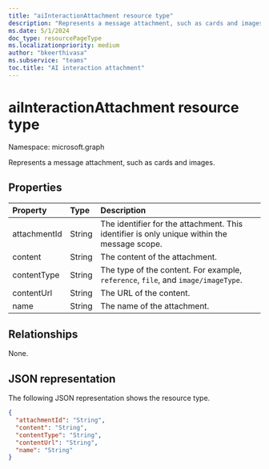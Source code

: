 ```yaml
---
title: "aiInteractionAttachment resource type"
description: "Represents a message attachment, such as cards and images."
ms.date: 5/1/2024
doc_type: resourcePageType
ms.localizationpriority: medium
author: "bkeerthivasa"
ms.subservice: "teams"
toc.title: "AI interaction attachment"
---
```


# aiInteractionAttachment resource type

Namespace: microsoft.graph

Represents a message attachment, such as cards and images.

## Properties

| Property   | Type | Description |
|:---------------|:--------|:----------|
| attachmentId | String | The identifier for the attachment. This identifier is only unique within the message scope. |
| content | String | The content of the attachment. |
| contentType | String | The type of the content. For example, `reference`, `file`, and `image/imageType`. |
| contentUrl | String | The URL of the content. |
| name | String | The name of the attachment. |

## Relationships

None.

## JSON representation

The following JSON representation shows the resource type.

<!--{
  "blockType": "resource",
  "optionalProperties": [],
  "keyProperty": "id",
  "baseType": "microsoft.graph.entity",
  "@odata.type": "microsoft.graph.aiInteractionAttachment"
}-->

```json
{
  "attachmentId": "String",
  "content": "String",
  "contentType": "String",
  "contentUrl": "String",
  "name": "String"
}
```

